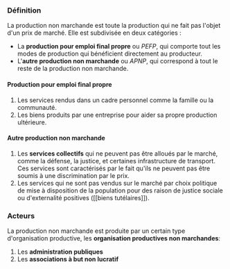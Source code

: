 ### Définition

La production non marchande est toute la production qui ne fait pas l'objet d'un prix de marché. Elle est subdivisée en deux catégories : 
 - La **production pour emploi final propre** ou *PEFP*, qui comporte tout les modes de production qui bénéficient directement au producteur.
 - L'**autre production non marchande** ou *APNP*, qui correspond à tout le reste de la production non marchande.

#### Production pour emploi final propre

1. Les services rendus dans un cadre personnel comme la famille ou la communauté.
2. Les biens produits par une entreprise pour aider sa propre production ultérieure.

#### Autre production non marchande

1. Les **services collectifs** qui ne peuvent pas être alloués par le marché, comme la défense, la justice, et certaines infrastructure de transport. Ces services sont caractérisés par le fait qu'ils ne peuvent pas être soumis à une discrimination par le prix.
2. Les services qui ne sont pas vendus sur le marché par choix politique de mise à disposition de la population pour des raison de justice sociale ou d'externalité positives ([[biens tutélaires]]).

### Acteurs

La production non marchande est produite par un certain type d'organisation productive, les **organisation productives non marchandes**:
1. Les **administration publiques**
2. Les **associations à but non lucratif**



